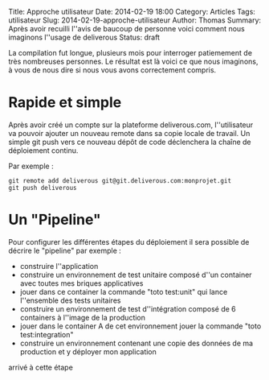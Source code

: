 Title: Approche utilisateur
Date: 2014-02-19 18:00
Category: Articles
Tags: utilisateur
Slug: 2014-02-19-approche-utilisateur
Author: Thomas
Summary: Après avoir recuilli l''avis de baucoup de personne voici comment nous imaginons l''usage de deliverous
Status: draft

La compilation fut longue, plusieurs mois pour interroger patiemement de très nombreuses personnes. Le résultat est là voici ce que nous imaginons, à vous de nous dire si nous vous avons correctement compris.


# Rapide et simple

Après avoir créé un compte sur la plateforme deliverous.com, l''utilisateur va pouvoir ajouter un nouveau remote dans sa copie locale de travail. Un simple git push vers ce nouveau dépôt de code déclenchera la chaîne de déploiement continu.

Par exemple : 

    git remote add deliverous git@git.deliverous.com:monprojet.git
    git push deliverous


# Un "Pipeline"

Pour configurer les différentes étapes du déploiement il sera possible de décrire le "pipeline" par exemple : 

- construire l''application
- construire un environnement de test unitaire composé d''un container avec toutes mes briques applicatives
- jouer dans ce container la commande "toto test:unit" qui lance l''ensemble des tests unitaires
- construire un environnement de test d''intégration composé de 6 containers à l''image de la production
- jouer dans le container A de cet environnement jouer la commande "toto test:integration"
- construire un environnement contenant une copie des données de ma production et y déployer mon application

arrivé à cette étape 
